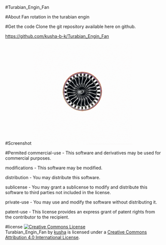 #Turabian_Engin_Fan

#About
Fan rotation in the turabian engin


#Get the code
Clone the git repository available here on github. 

https://github.com/kusha-b-k/Turabian_Engin_Fan

#Screenshot
![alt tag](https://github.com/kusha-b-k/Turabian_Engin_Fan/blob/master/kushabkTurbaincode.gif)


#Permited
commercial-use - This software and derivatives may be used for commercial purposes.

modifications - This software may be modified.

distribution - You may distribute this software.

sublicense - You may grant a sublicense to modify and distribute this software to third parties not included in the license.

private-use - You may use and modify the software without distributing it.

patent-use - This license provides an express grant of patent rights from the contributor to the recipient.




#license
<a rel="license" href="http://creativecommons.org/licenses/by/4.0/"><img alt="Creative Commons License" style="border-width:0" src="https://i.creativecommons.org/l/by/4.0/88x31.png" /></a><br /><span xmlns:dct="http://purl.org/dc/terms/" property="dct:title">Turabian_Engin_Fan</span> by <a xmlns:cc="http://creativecommons.org/ns#" href="https://github.com/kusha-b-k/Turabian_Engin_Fan" property="cc:attributionName" rel="cc:attributionURL">kusha</a> is licensed under a <a rel="license" href="http://creativecommons.org/licenses/by/4.0/">Creative Commons Attribution 4.0 International License</a>.
